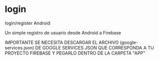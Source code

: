 # login
 login/register Android
 
 Un simple registro de usuario desde Android a Firebase
 
IMPORTANTE SE NECESITA DESCARGAR EL ARCHIVO (google-services.json) 
DE GOOGLE SERVICES JSON QUE CORRESPONDA A TU PROYECTO FIREBASE 
Y PEGARLO DENTRO DE LA CARPETA "APP"


 
 
 
 
